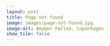 ```yaml
---
layout: post
title: Page not found
image: images/page-not-found.jpg
image-alt: Amager Fælled, Copenhagen
show_tile: false
---
```

